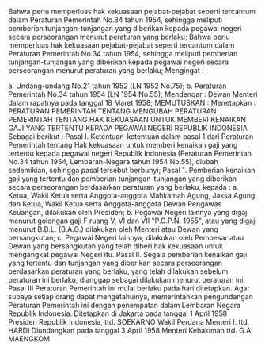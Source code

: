  Bahwa perlu memperluas hak kekuasaan pejabat-pejabat seperti tercantum dalam Peraturan Pemerintah No.34 tahun 1954, sehingga meliputi pemberian tunjangan-tunjangan yang diberikan kepada pegawai negeri secara perseorangan menurut peraturan yang berlaku; Bahwa perlu memperluas hak kekuasaan pejabat-pejabat seperti tercantum dalam Peraturan Pemerintah No.34 tahun 1954, sehingga meliputi pemberian tunjangan-tunjangan yang diberikan kepada pegawai negeri secara perseorangan menurut peraturan yang berlaku;
Mengingat :

a. Undang-undang No.21 tahun 1952 (LN 1952 No.75);
b. Peraturan Pemerintah No.34 tahun 1954 (LN 1954 No.55); Mendengar : Dewan Menteri dalam rapatnya pada tanggal 18 Maret 1958;
MEMUTUSKAN :
 Menetapkan : PERATURAN PEMERINTAH TENTANG MENGUBAH PERATURAN PEMERINTAH TENTANG HAK KEKUASAAN UNTUK MEMBERI KENAIKAN GAJI YANG TERTENTU KEPADA PEGAWAI NEGERI REPUBLIK INDONESIA Sebagai berikut : Pasal I. Ketentuan-ketentuan dalam pasal 1 dari Peraturan Pemerintah tentang Hak kekuasaan untuk memberi kenaikan gaji yang tertentu kepada pegawai negeri Republik Indonesia (Peraturan Pemerintah No.34 tahun 1954, Lembaran-Negara tahun 1954 No.55), diubah sedemikian, sehingga pasal tersebut berbunyi; Pasal 1. Pemberian kenaikan gaji yang tertentu dan pemberian tunjangan-tunjangan yang diberikan secara perseorangan berdasarkan peraturan yang berlaku, kepada :
a. Ketua, Wakil Ketua serta Anggota-anggota Mahkamah Agung, Jaksa Agung, dan Ketua, Wakil Ketua serta Anggota-anggota Dewan Pengawas Keuangan, dilakukan oleh Presiden;
b. Pegawai Negeri lainnya yang digaji menurut golongan gaji F ruang V, VI dan VII "P.G.P.N. 1955", atau yang digaji menurut B.B.L. (B.A.G.) dilakukan oleh Menteri atau Dewan yang bersangkutan;
c. Pegawai Negeri lainnya, dilakukan oleh Pembesar atau Dewan yang bersangkutan yang telah diberi hak kekuasaan untuk mengangkat pegawai Negeri itu. Pasal II. Segala pemberian kenaikan gaji yang tertentu dan tunjangan yang diberikan secara perseorangan berdasarkan peraturan yang berlaku, yang telah dilakukan sebelum peraturan ini berlaku, dianggap sebagai dilakukan menurut peraturan ini. Pasal III Peraturan Pemerintah ini mulai berlaku pada hari ditetapkan. Agar supaya setiap orang dapat mengetahuinya, memerintahkan pengundangan Peraturan Pemerintah ini dengan penempatan dalam Lembaran Negara Republik Indonesia. Ditetapkan di Jakarta pada tanggal 1 April 1958 Presiden Republik Indonesia, ttd. SOEKARNO Wakil Perdana Menteri I. ttd. HARDI Diundangkan pada tanggal 3 April 1958 Menteri Kehakiman ttd. G.A. MAENGKOM